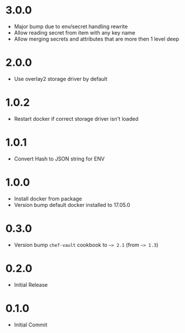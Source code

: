 # 3.0.0
* Major bump due to env/secret handling rewrite
* Allow reading secret from item with any key name
* Allow merging secrets and attributes that are more then 1 level deep

# 2.0.0
* Use overlay2 storage driver by default

# 1.0.2
* Restart docker if correct storage driver isn't loaded

# 1.0.1
* Convert Hash to JSON string for ENV

# 1.0.0
* Install docker from package
* Version bump default docker installed to 17.05.0

# 0.3.0
* Version bump `chef-vault` cookbook to `~> 2.1` (from `~> 1.3`)

# 0.2.0
* Initial Release

# 0.1.0
* Initial Commit
